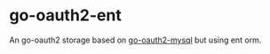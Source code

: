 # go-oauth2-ent

An go-oauth2 storage based on [go-oauth2-mysql](https://github.com/go-oauth2/mysql/) but using ent orm.
